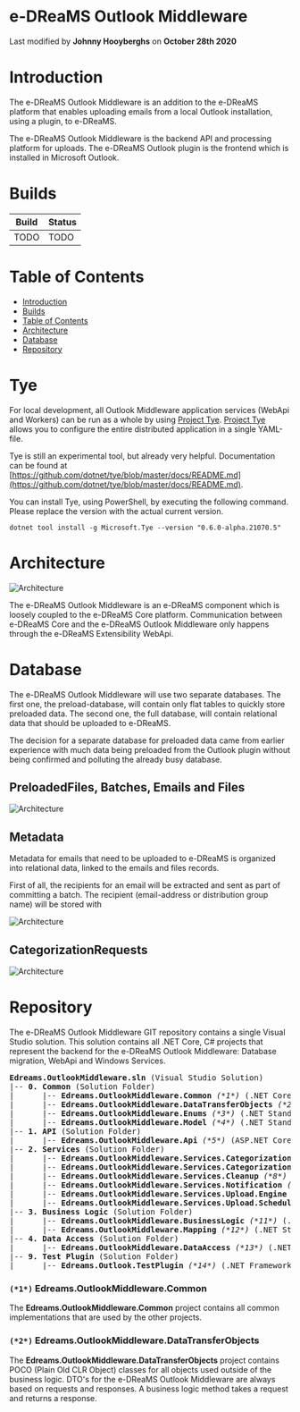 # e-DReaMS Outlook Middleware

Last modified by **Johnny Hooyberghs** on **October 28th 2020**

# Introduction

The e-DReaMS Outlook Middleware is an addition to the e-DReaMS platform that enables uploading emails from a local Outlook installation, using a plugin, to e-DReaMS.

The e-DReaMS Outlook Middleware is the backend API and processing platform for uploads. The e-DReaMS Outlook plugin is the frontend which is installed in Microsoft Outlook.

# Builds

| Build | Status |
|-------|--------|
| TODO  | TODO   |

# Table of Contents

* [Introduction](#introduction)
* [Builds](#builds)
* [Table of Contents](#table-of-contents)
* [Architecture](#architecture)
* [Database](#database)
* [Repository](#repository)

# Tye

For local development, all Outlook Middleware application services (WebApi and Workers) can be run as a whole by using [Project Tye](https://github.com/dotnet/tye). [Project Tye](https://github.com/dotnet/tye) allows you to configure the entire distributed application in a single YAML-file.

Tye is still an experimental tool, but already very helpful. Documentation can be found at [https://github.com/dotnet/tye/blob/master/docs/README.md](https://github.com/dotnet/tye/blob/master/docs/README.md).

You can install Tye, using PowerShell, by executing the following command. Please replace the version with the actual current version.

```
dotnet tool install -g Microsoft.Tye --version "0.6.0-alpha.21070.5"
```



# Architecture

![Architecture](.documentation/architecture.drawio.png)

The e-DReaMS Outlook Middleware is an e-DReaMS component which is loosely coupled to the e-DReaMS Core platform. Communication between e-DReaMS Core and the e-DReaMS Outlook Middleware only happens through the e-DReaMS Extensibility WebApi.

# Database

The e-DReaMS Outlook Middleware will use two separate databases. The first one, the preload-database, will contain only flat tables to quickly store preloaded data. The second one, the full database, will contain relational data that should be uploaded to e-DReaMS.

The decision for a separate database for preloaded data came from earlier experience with much data being preloaded from the Outlook plugin without being confirmed and polluting the already busy database.

## PreloadedFiles, Batches, Emails and Files

![Architecture](.documentation/databases-1.drawio.png)

## Metadata

Metadata for emails that need to be uploaded to e-DReaMS is organized into relational data, linked to the emails and files records.

First of all, the recipients for an email will be extracted and sent as part of committing a batch. The recipient (email-address or distribution group name) will be stored with 

![Architecture](.documentation/databases-2.drawio.png)

## CategorizationRequests

![Architecture](.documentation/databases-3.drawio.png)

# Repository

The e-DReaMS Outlook Middleware GIT repository contains a single Visual Studio solution. This solution contains all .NET Core, C# projects that represent the backend for the e-DReaMS Outlook Middleware: Database migration, WebApi and Windows Services.

<pre>
<b>Edreams.OutlookMiddleware.sln</b> (Visual Studio Solution)
|-- <b>0. Common</b> (Solution Folder)
|      |-- <b>Edreams.OutlookMiddleware.Common</b> <i>(*1*)</i> (.NET Core 3.1 Class Library)
|      |-- <b>Edreams.OutlookMiddleware.DataTransferObjects</b> <i>(*2*)</i> (.NET Standard 2.0 Class Library)
|      |-- <b>Edreams.OutlookMiddleware.Enums</b> <i>(*3*)</i> (.NET Standard 2.0 Class Library)
|      |-- <b>Edreams.OutlookMiddleware.Model</b> <i>(*4*)</i> (.NET Standard 2.0 Class Library)
|-- <b>1. API</b> (Solution Folder)
|      |-- <b>Edreams.OutlookMiddleware.Api</b> <i>(*5*)</i> (ASP.NET Core 3.1 WebApi)
|-- <b>2. Services</b> (Solution Folder)
|      |-- <b>Edreams.OutlookMiddleware.Services.Categorization.Engine</b> <i>(*6*)</i> (.NET Core 3.1 Worker Service)
|      |-- <b>Edreams.OutlookMiddleware.Services.Categorization.Scheduler</b> <i>(*7*)</i> (.NET Core 3.1 Worker Service)
|      |-- <b>Edreams.OutlookMiddleware.Services.Cleanup</b> <i>(*8*)</i> (.NET Core 3.1 Worker Service)
|      |-- <b>Edreams.OutlookMiddleware.Services.Notification</b> <i>(*9*)</i> (.NET Core 3.1 Worker Service)
|      |-- <b>Edreams.OutlookMiddleware.Services.Upload.Engine</b> <i>(*10*)</i> (.NET Core 3.1 Worker Service)
|      |-- <b>Edreams.OutlookMiddleware.Services.Upload.Scheduler</b> <i>(*11*)</i> (.NET Core 3.1 Worker Service)
|-- <b>3. Business Logic</b> (Solution Folder)
|      |-- <b>Edreams.OutlookMiddleware.BusinessLogic</b> <i>(*11*)</i> (.NET Core 3.1 Class Library)
|      |-- <b>Edreams.OutlookMiddleware.Mapping</b> <i>(*12*)</i> (.NET Standard 2.0 Class Library)
|-- <b>4. Data Access</b> (Solution Folder)
|      |-- <b>Edreams.OutlookMiddleware.DataAccess</b> <i>(*13*)</i> (.NET Core 3.1 Class Library)
|-- <b>9. Test Plugin</b> (Solution Folder)
|      |-- <b>Edreams.Outlook.TestPlugin</b> <i>(*14*)</i> (.NET Framework 4.6.1 VSTO plugin with WinForms support)
</pre>

### `(*1*)` Edreams.OutlookMiddleware.Common

The **Edreams.OutlookMiddleware.Common** project contains all common implementations that are used by the other projects.

### `(*2*)` Edreams.OutlookMiddleware.DataTransferObjects

The **Edreams.OutlookMiddleware.DataTransferObjects** project contains POCO (Plain Old CLR Object) classes for all objects used outside of the business logic. DTO's for the e-DReaMS Outlook Middleware are always based on requests and responses. A business logic method takes a request and returns a response.